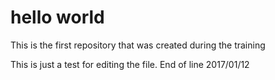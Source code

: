 # hello world
This is the first repository that was created during the training

This is just a test for editing the file.
End of line 2017/01/12


